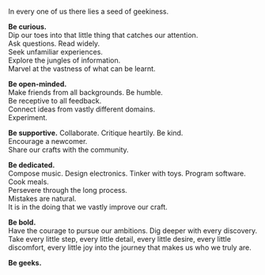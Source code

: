 In every one of us there lies a seed of geekiness.

**Be curious.**  
Dip our toes into that little thing that catches our attention.  
Ask questions. Read widely.  
Seek unfamiliar experiences.  
Explore the jungles of information.  
Marvel at the vastness of what can be learnt.

**Be open-minded.**  
Make friends from all backgrounds. Be humble.  
Be receptive to all feedback.  
Connect ideas from vastly different domains.  
Experiment.

**Be supportive.**
Collaborate. Critique heartily. Be kind.  
Encourage a newcomer.  
Share our crafts with the community.

**Be dedicated.**  
Compose music. Design electronics. Tinker with toys. Program software. Cook meals.  
Persevere through the long process.  
Mistakes are natural.  
It is in the doing that we vastly improve our craft.

**Be bold.**  
Have the courage to pursue our ambitions. Dig deeper with every discovery.  
Take every little step, every little detail, every little desire, every little discomfort, every little joy into the journey that makes us who we truly are.

**Be geeks.**
